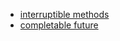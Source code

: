 - [interruptible methods](interruptible_methods/Main.java)
- [completable future](completable_future/Main.java)